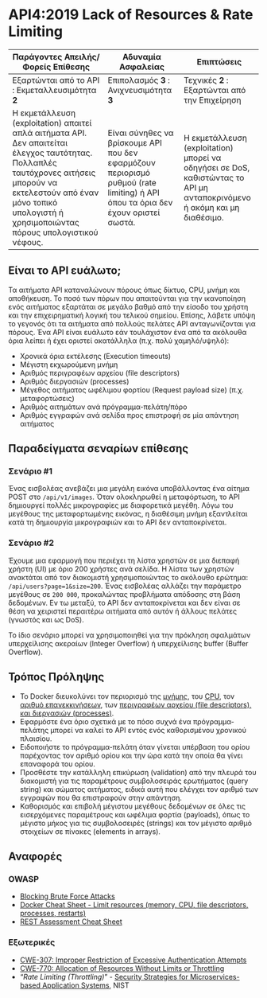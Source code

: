 API4:2019 Lack of Resources & Rate Limiting
===========================================

| Παράγοντες Απειλής/Φορείς Επίθεσης | Αδυναμία Ασφαλείας | Επιπτώσεις |
| - | - | - |
| Εξαρτώνται από το API : Εκμεταλλευσιμότητα **2** | Επιπολασμός **3** : Ανιχνευσιμότητα **3** | Τεχνικές **2** : Εξαρτώνται από την Επιχείρηση |
| Η εκμετάλλευση (exploitation) απαιτεί απλά αιτήματα API. Δεν απαιτείται έλεγχος ταυτότητας. Πολλαπλές ταυτόχρονες αιτήσεις μπορούν να εκτελεστούν από έναν μόνο τοπικό υπολογιστή ή χρησιμοποιώντας πόρους υπολογιστικού νέφους. | Είναι σύνηθες να βρίσκουμε API που δεν εφαρμόζουν περιορισμό ρυθμού (rate limiting) ή API όπου τα όρια δεν έχουν οριστεί σωστά. | Η εκμετάλλευση (exploitation) μπορεί να οδηγήσει σε DoS, καθιστώντας το API μη ανταποκρινόμενο ή ακόμη και μη διαθέσιμο. |

## Είναι το API ευάλωτο;

Τα αιτήματα API καταναλώνουν πόρους όπως δίκτυο, CPU, μνήμη και αποθήκευση. Το ποσό των πόρων που απαιτούνται για την ικανοποίηση ενός αιτήματος εξαρτάται σε μεγάλο βαθμό από την είσοδο του χρήστη και την επιχειρηματική λογική του τελικού σημείου. Επίσης, λάβετε υπόψη το γεγονός ότι τα αιτήματα από πολλούς πελάτες API ανταγωνίζονται για πόρους. Ένα API είναι ευάλωτο εάν τουλάχιστον ένα από τα ακόλουθα όρια λείπει ή έχει οριστεί ακατάλληλα (π.χ. πολύ χαμηλό/υψηλό):

* Χρονικά όρια εκτέλεσης (Execution timeouts)
* Μέγιστη εκχωρούμενη μνήμη
* Αριθμός περιγραφέων αρχείου (file descriptors)
* Αριθμός διεργασιών (processes)
* Μέγεθος αιτήματος ωφέλιμου φορτίου (Request payload size) (π.χ. μεταφορτώσεις) 
* Αριθμός αιτημάτων ανά πρόγραμμα-πελάτη/πόρο
* Αριθμός εγγραφών ανά σελίδα προς επιστροφή σε μία απάντηση αιτήματος

## Παραδείγματα σεναρίων επίθεσης

### Σενάριο #1

Ένας εισβολέας ανεβάζει μια μεγάλη εικόνα υποβάλλοντας ένα αίτημα POST στο `/api/v1/images`.
Όταν ολοκληρωθεί η μεταφόρτωση, το API δημιουργεί πολλές μικρογραφίες με διαφορετικά μεγέθη.
Λόγω του μεγέθους της μεταφορτωμένης εικόνας, η διαθέσιμη μνήμη εξαντλείται κατά τη δημιουργία 
μικρογραφιών και το API δεν ανταποκρίνεται.

### Σενάριο #2

Έχουμε μια εφαρμογή που περιέχει τη λίστα χρηστών σε μια διεπαφή χρήστη (UI) με όριο 
200 χρήστες ανά σελίδα. Η λίστα των χρηστών ανακτάται από τον διακομιστή χρησιμοποιώντας 
το ακόλουθο ερώτημα: `/api/users?page=1&size=200`. Ένας εισβολέας αλλάζει την παράμετρο 
μεγέθους σε `200 000`, προκαλώντας προβλήματα απόδοσης στη βάση δεδομένων. 
Εν τω μεταξύ, το API δεν ανταποκρίνεται και δεν είναι σε θέση να χειριστεί περαιτέρω 
αιτήματα από αυτόν ή άλλους πελάτες (γνωστός και ως DoS).

Το ίδιο σενάριο μπορεί να χρησιμοποιηθεί για την πρόκληση σφαλμάτων υπερχείλισης ακεραίων (Integer Overflow) ή υπερχείλισης buffer (Buffer Overflow).

## Τρόπος Πρόληψης

* Το Docker διευκολύνει τον περιορισμό της [μνήμης][1], του [CPU][2], τον [αριθμό επανεκκινήσεων][3],
  των [περιγραφέων αρχείου (file descriptors), και διεργασιών (processes)][4].
* Εφαρμόστε ένα όριο σχετικά με το πόσο συχνά ένα πρόγραμμα-πελάτης μπορεί να καλεί το API εντός ενός καθορισμένου χρονικού πλαισίου.
* Ειδοποιήστε το πρόγραμμα-πελάτη όταν γίνεται υπέρβαση του ορίου παρέχοντας τον αριθμό ορίου και την ώρα κατά την οποία θα γίνει επαναφορά του ορίου.
* Προσθέστε την κατάλληλη επικύρωση (validation) από την πλευρά του διακομιστή για τις παραμέτρους συμβολοσειράς ερωτήματος (query string) και σώματος αιτήματος, ειδικά αυτή που ελέγχει τον αριθμό των εγγραφών που θα επιστραφούν στην απάντηση.
* Καθορισμός και επιβολή μέγιστου μεγέθους δεδομένων σε όλες τις εισερχόμενες παραμέτρους και ωφέλιμα φορτία (payloads), 
όπως το μέγιστο μήκος για τις συμβολοσειρές (strings) και τον μέγιστο αριθμό στοιχείων σε πίνακες (elements in arrays).


## Αναφορές

### OWASP

* [Blocking Brute Force Attacks][5]
* [Docker Cheat Sheet - Limit resources (memory, CPU, file descriptors,
  processes, restarts)][6]
* [REST Assessment Cheat Sheet][7]

### Εξωτερικές

* [CWE-307: Improper Restriction of Excessive Authentication Attempts][8]
* [CWE-770: Allocation of Resources Without Limits or Throttling][9]
* “_Rate Limiting (Throttling)_” - [Security Strategies for Microservices-based
  Application Systems][10], NIST

[1]: https://docs.docker.com/config/containers/resource_constraints/#memory
[2]: https://docs.docker.com/config/containers/resource_constraints/#cpu
[3]: https://docs.docker.com/engine/reference/commandline/run/#restart-policies---restart
[4]: https://docs.docker.com/engine/reference/commandline/run/#set-ulimits-in-container---ulimit
[5]: https://www.owasp.org/index.php/Blocking_Brute_Force_Attacks
[6]: https://github.com/OWASP/CheatSheetSeries/blob/3a8134d792528a775142471b1cb14433b4fda3fb/cheatsheets/Docker_Security_Cheat_Sheet.md#rule-7---limit-resources-memory-cpu-file-descriptors-processes-restarts
[7]: https://github.com/OWASP/CheatSheetSeries/blob/3a8134d792528a775142471b1cb14433b4fda3fb/cheatsheets/REST_Assessment_Cheat_Sheet.md
[8]: https://cwe.mitre.org/data/definitions/307.html
[9]: https://cwe.mitre.org/data/definitions/770.html
[10]: https://nvlpubs.nist.gov/nistpubs/SpecialPublications/NIST.SP.800-204-draft.pdf
